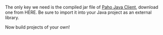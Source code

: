 The only key we need is the compiled jar file of [Paho Java Client], download one from HERE. Be sure to import it into your Java project as an external library.

Now build projects of your own!

[Paho Java Client]:    http://www.eclipse.org/paho/clients/java/
[HERE]:                https://repo.eclipse.org/content/repositories/paho/org/eclipse/paho/mqtt-client/

